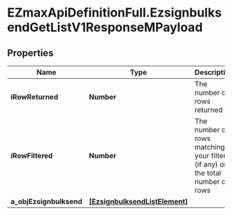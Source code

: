 # EZmaxApiDefinitionFull.EzsignbulksendGetListV1ResponseMPayload

## Properties

Name | Type | Description | Notes
------------ | ------------- | ------------- | -------------
**iRowReturned** | **Number** | The number of rows returned | 
**iRowFiltered** | **Number** | The number of rows matching your filters (if any) or the total number of rows | 
**a_objEzsignbulksend** | [**[EzsignbulksendListElement]**](EzsignbulksendListElement.md) |  | 


